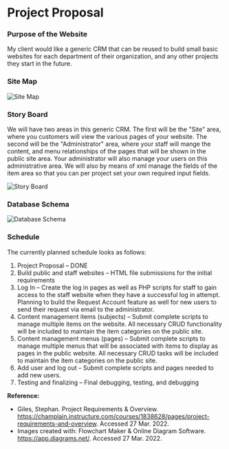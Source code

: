 # Project Proposal

### Purpose of the Website

My client would like a generic CRM that can be reused to build small basic websites for each department of their organization, and any other projects they start in the future.

### Site Map

![Site Map](https://git.vdm.dev/Llewellyn/WEBD-325-45/raw/branch/master/week-01/project/site_map.jpg "Site Map")

### Story Board

We will have two areas in this generic CRM. The first will be the "Site" area, where you customers will view the various pages of your website. The second will be the "Administrator" area, where your staff will mange the content, and menu relationships of the pages that will be shown in the public site area. Your administrator will also manage your users on this administrative area. We will also by means of xml manage the fields of the item area so that you can per project set your own required input fields.

![Story Board](https://git.vdm.dev/Llewellyn/WEBD-325-45/raw/branch/master/week-01/project/workflow.jpg "Story Board")

### Database Schema

![Database Schema](https://git.vdm.dev/Llewellyn/WEBD-325-45/raw/branch/master/week-01/project/generic_crm_schema.png "Database Schema")

### Schedule

The currently planned schedule looks as follows:

1. Project Proposal – DONE
2. Build public and staff websites – HTML file submissions for the initial requirements
3. Log In – Create the log in pages as well as PHP scripts for staff to gain access to the staff
website when they have a successful log in attempt. Planning to build the Request Account
feature as well for new users to send their request via email to the administrator.
4. Content management items (subjects) – Submit complete scripts to manage multiple items
on the website. All necessary CRUD functionality will be included to maintain the item
categories on the public site.
5. Content management menus (pages) – Submit complete scripts to manage multiple menus
that will be associated with items to display as pages in the public website. All necessary
CRUD tasks will be included to maintain the item categories on the public site.
6. Add user and log out – Submit complete scripts and pages needed to add new users.
7. Testing and finalizing – Final debugging, testing, and debugging

**Reference:**

- Giles, Stephan. Project Requirements & Overview. https://champlain.instructure.com/courses/1838628/pages/project-requirements-and-overview. Accessed 27 Mar. 2022.
- Images created with: Flowchart Maker & Online Diagram Software. https://app.diagrams.net/. Accessed 27 Mar. 2022.

